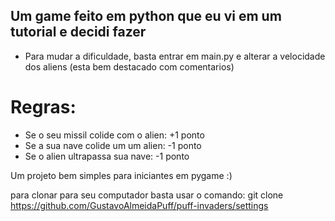 ## Um game feito em python que eu vi em um tutorial e decidi fazer

* Para mudar a dificuldade, basta entrar em main.py e alterar a velocidade dos aliens (esta bem destacado com comentarios)


# Regras:

* Se o seu missil colide com o alien: +1 ponto
* Se a sua nave colide um um alien: -1 ponto
* Se o alien ultrapassa sua nave: -1 ponto

Um projeto bem simples para iniciantes em pygame :)

para clonar para seu computador basta usar o comando:    git clone https://github.com/GustavoAlmeidaPuff/puff-invaders/settings
